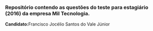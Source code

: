 <h3>Repositório contendo as questões do teste para estagiário (2016) da empresa Mil Tecnologia.</h3>

<strong>Candidato:</strong>Francisco Jocélio Santos do Vale Júnior
